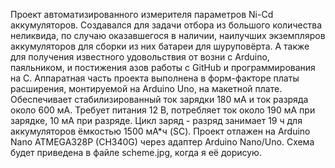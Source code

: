 Проект автоматизированного измерителя параметров Ni-Cd аккумуляторов.
Создавался для задачи отбора из большого количества неликвида, по случаю оказавшегося в наличии,
наилучших экземпляров аккумуляторов для сборки из них батареи для шуруповёрта.
А также для получения известного удовольствия от возни с Arduino, паяльником, и постижения азов
работы с GitHub и программирования на С.
Аппаратная часть проекта выполнена в форм-факторе платы расширения, монтируемой на Arduino Uno,
на макетной плате. Обеспечивает стабилизированный ток зарядки 180 мА и ток разряда около 600 мА.
Требует питания 12 В, потребляет ток около 190 мА при зарядке, 10 мА при разряде.
Цикл заряд - разряд занимает 19 ч для аккумуляторов ёмкостью 1500 мА*ч (SC).
Проект отлажен на Arduino Nano ATMEGA328P (CH340G) через адаптер Arduino Nano/Uno.
Схема будет приведена в файле scheme.jpg, когда я её дорисую.

